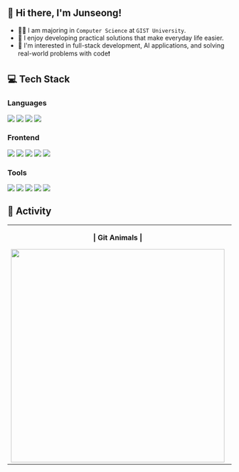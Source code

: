 ## 👋 Hi there, I'm Junseong!
<ul> 
  <li>🧑‍💻 I am majoring in <code>Computer Science</code> at <code>GIST University</code>.</li>
  <li>🌱 I enjoy developing practical solutions that make everyday life easier.</li>
  <li>🚀 I'm interested in full-stack development, AI applications, and solving real-world problems with code❗️</li>
</ul>

## 💻 Tech Stack
### Languages
<div>
  <img src="https://img.shields.io/badge/Python-3776AB?style=for-the-badge&logo=Python&logoColor=white">
  <img src="https://img.shields.io/badge/javascript-F7DF1E?style=for-the-badge&logo=javascript&logoColor=black">
  <img src="https://img.shields.io/badge/typescript-3178C6?style=for-the-badge&logo=typescript&logoColor=white">
  <img src="https://img.shields.io/badge/C++-00599C?style=for-the-badge&logo=cplusplus&logoColor=white">
</div>

### Frontend
<div>
  <img src="https://img.shields.io/badge/html5-E34F26?style=for-the-badge&logo=html5&logoColor=white">
  <img src="https://img.shields.io/badge/css-663399?style=for-the-badge&logo=css&logoColor=white">
  <img src="https://img.shields.io/badge/react-61DAFB?style=for-the-badge&logo=react&logoColor=black">
  <img src="https://img.shields.io/badge/vite-646CFF?style=for-the-badge&logo=vite&logoColor=white">
  <img src="https://img.shields.io/badge/tailwindcss-06B6D4?style=for-the-badge&logo=tailwindcss&logoColor=white">
</div>

### Tools
<div>
  <img src="https://img.shields.io/badge/Git-F05032?style=for-the-badge&logo=git&logoColor=white" />
  <img src="https://img.shields.io/badge/GitHub-181717?style=for-the-badge&logo=github&logoColor=white" />
  <img src="https://img.shields.io/badge/Notion-000000?style=for-the-badge&logo=notion&logoColor=white" />
  <img src="https://img.shields.io/badge/Slack-4A154B?style=for-the-badge&logo=slack&logoColor=white" />
  <img src="https://img.shields.io/badge/Figma-F24E1E?style=for-the-badge&logo=figma&logoColor=white" />
</div>

## 🏀 Activity
<table align="center">
  <tr>
    <td align="center">
      <p><b>| Git Animals |</b></p>
      <a href="https://github.com/devxb/gitanimals">
        <img src="https://render.gitanimals.org/farms/Junseong0829" width="480" />
      </a>
    </td>
    <td align="center">
      <p><b>| BaekJoon Solved.ac |</b></p>
      <img src="http://mazassumnida.wtf/api/v2/generate_badge?boj=kirara8029" width="480" />
    </td>
  </tr>
</table>


<!--
**Junseong0829/Junseong0829** is a ✨ _special_ ✨ repository because its `README.md` (this file) appears on your GitHub profile.

Here are some ideas to get you started:

- 🔭 I’m currently working on ...
- 🌱 I’m currently learning ...
- 👯 I’m looking to collaborate on ...
- 🤔 I’m looking for help with ...
- 💬 Ask me about ...
- 📫 How to reach me: ...
- 😄 Pronouns: ...
- ⚡ Fun fact: ...
-->
